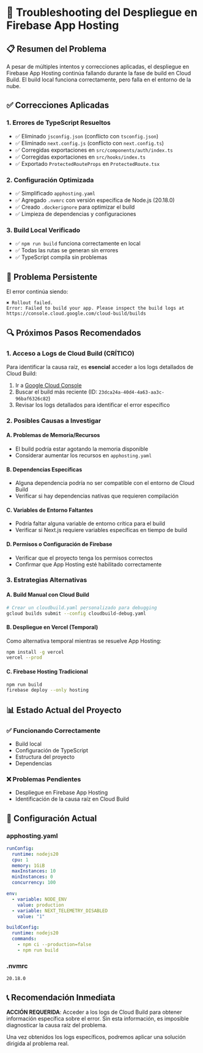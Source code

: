 # 🔧 Troubleshooting del Despliegue en Firebase App Hosting

## 📋 Resumen del Problema

A pesar de múltiples intentos y correcciones aplicadas, el despliegue en Firebase App Hosting continúa fallando durante la fase de build en Cloud Build. El build local funciona correctamente, pero falla en el entorno de la nube.

## ✅ Correcciones Aplicadas

### 1. Errores de TypeScript Resueltos
- ✅ Eliminado `jsconfig.json` (conflicto con `tsconfig.json`)
- ✅ Eliminado `next.config.js` (conflicto con `next.config.ts`)
- ✅ Corregidas exportaciones en `src/components/auth/index.ts`
- ✅ Corregidas exportaciones en `src/hooks/index.ts`
- ✅ Exportado `ProtectedRouteProps` en `ProtectedRoute.tsx`

### 2. Configuración Optimizada
- ✅ Simplificado `apphosting.yaml`
- ✅ Agregado `.nvmrc` con versión específica de Node.js (20.18.0)
- ✅ Creado `.dockerignore` para optimizar el build
- ✅ Limpieza de dependencias y configuraciones

### 3. Build Local Verificado
- ✅ `npm run build` funciona correctamente en local
- ✅ Todas las rutas se generan sin errores
- ✅ TypeScript compila sin problemas

## 🚨 Problema Persistente

El error continúa siendo:
```
✖ Rollout failed.
Error: Failed to build your app. Please inspect the build logs at https://console.cloud.google.com/cloud-build/builds
```

## 🔍 Próximos Pasos Recomendados

### 1. Acceso a Logs de Cloud Build (CRÍTICO)
Para identificar la causa raíz, es **esencial** acceder a los logs detallados de Cloud Build:

1. Ir a [Google Cloud Console](https://console.cloud.google.com/cloud-build/builds?project=1084162955705)
2. Buscar el build más reciente (ID: `23dca24a-40d4-4a63-aa3c-96baf6326c82`)
3. Revisar los logs detallados para identificar el error específico

### 2. Posibles Causas a Investigar

#### A. Problemas de Memoria/Recursos
- El build podría estar agotando la memoria disponible
- Considerar aumentar los recursos en `apphosting.yaml`

#### B. Dependencias Específicas
- Alguna dependencia podría no ser compatible con el entorno de Cloud Build
- Verificar si hay dependencias nativas que requieren compilación

#### C. Variables de Entorno Faltantes
- Podría faltar alguna variable de entorno crítica para el build
- Verificar si Next.js requiere variables específicas en tiempo de build

#### D. Permisos o Configuración de Firebase
- Verificar que el proyecto tenga los permisos correctos
- Confirmar que App Hosting esté habilitado correctamente

### 3. Estrategias Alternativas

#### A. Build Manual con Cloud Build
```bash
# Crear un cloudbuild.yaml personalizado para debugging
gcloud builds submit --config cloudbuild-debug.yaml
```

#### B. Despliegue en Vercel (Temporal)
Como alternativa temporal mientras se resuelve App Hosting:
```bash
npm install -g vercel
vercel --prod
```

#### C. Firebase Hosting Tradicional
```bash
npm run build
firebase deploy --only hosting
```

## 📊 Estado Actual del Proyecto

### ✅ Funcionando Correctamente
- Build local
- Configuración de TypeScript
- Estructura del proyecto
- Dependencias

### ❌ Problemas Pendientes
- Despliegue en Firebase App Hosting
- Identificación de la causa raíz en Cloud Build

## 🎯 Configuración Actual

### apphosting.yaml
```yaml
runConfig:
  runtime: nodejs20
  cpu: 1
  memory: 1GiB
  maxInstances: 10
  minInstances: 0
  concurrency: 100

env:
  - variable: NODE_ENV
    value: production
  - variable: NEXT_TELEMETRY_DISABLED
    value: "1"

buildConfig:
  runtime: nodejs20
  commands:
    - npm ci --production=false
    - npm run build
```

### .nvmrc
```
20.18.0
```

## 📞 Recomendación Inmediata

**ACCIÓN REQUERIDA**: Acceder a los logs de Cloud Build para obtener información específica sobre el error. Sin esta información, es imposible diagnosticar la causa raíz del problema.

Una vez obtenidos los logs específicos, podremos aplicar una solución dirigida al problema real.